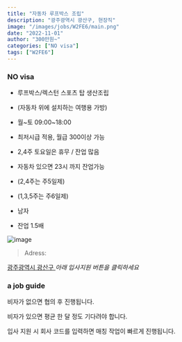 ```yaml
---
title: "자동차 루프박스 조립"
description: "광주광역시 광산구, 현장직"
image: "/images/jobs/W2FE6/main.png"
date: "2022-11-01"
author: "300만원~"
categories: ["NO visa"]
tags: ["W2FE6"]
---
```


<!--### need a visa-->
### NO visa

* 루프박스/렉스턴 스포츠 탑 생산조립
* (자동차 위에 설치하는 여행용 가방)

* 월~토 09:00~18:00
* 최저시급 적용, 월급 300이상 가능
* 2,4주 토요일은 휴무 / 잔업 많음
* 자동차 있으면 23시 까지 잔업가능
* (2,4주는 주5일제)
* (1,3,5주는 주6일제)

* 남자
* 잔업 1.5배

![image](/images/jobs/W2FE6/map.png)

> Adress:
<a target="_blank" rel="noopener noreferrer" href="https://map.naver.com/v5/search/%EA%B4%91%EC%A3%BC%EA%B4%91%EC%97%AD%EC%8B%9C%20%EA%B4%91%EC%82%B0%EA%B5%AC/address/14114608.271891508,4182855.990646176,%EA%B4%91%EC%A3%BC%EA%B4%91%EC%97%AD%EC%8B%9C%20%EA%B4%91%EC%82%B0%EA%B5%AC,adm?c=14102578.1428573,4186257.9948141,11,0,0,0,dh&isCorrectAnswer=true">
    광주광역시 광산구
</a>
<!--
인력사무소
010-3941-5242	
-->
<cite>아래 입사지원 버튼을 클릭하세요</cite>

### a job guide
비자가 없으면 협의 후 진행됩니다.

비자가 있으면 평균 한 달 정도 기다려야 합니다.

입사 지원 시 회사 코드를 입력하면 매칭 작업이 빠르게 진행됩니다.